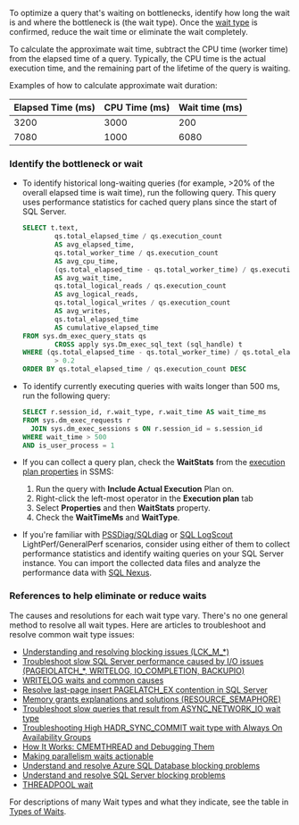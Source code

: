 To optimize a query that's waiting on bottlenecks, identify how long the wait is and where the bottleneck is (the wait type). Once the [wait type](/sql/relational-databases/system-dynamic-management-views/sys-dm-os-wait-stats-transact-sql#WaitTypes) is confirmed, reduce the wait time or eliminate the wait completely.

To calculate the approximate wait time, subtract the CPU time (worker time) from the elapsed time of a query. Typically, the CPU time is the actual execution time, and the remaining part of the lifetime of the query is waiting.

Examples of how to calculate approximate wait duration:

|Elapsed Time (ms)|CPU Time (ms)|Wait time (ms)|
|-----------------|-------------|--------------|
|   3200          | 3000        | 200          |
|   7080          | 1000        | 6080         |

### Identify the bottleneck or wait

- To identify historical long-waiting queries (for example, >20% of the overall elapsed time is wait time), run the following query. This query uses performance statistics for cached query plans since the start of SQL Server. 

   ```sql
   SELECT t.text,
           qs.total_elapsed_time / qs.execution_count
           AS avg_elapsed_time,
           qs.total_worker_time / qs.execution_count
           AS avg_cpu_time,
           (qs.total_elapsed_time - qs.total_worker_time) / qs.execution_count
           AS avg_wait_time,
           qs.total_logical_reads / qs.execution_count
           AS avg_logical_reads,
           qs.total_logical_writes / qs.execution_count
           AS avg_writes,
           qs.total_elapsed_time
           AS cumulative_elapsed_time
   FROM sys.dm_exec_query_stats qs
           CROSS apply sys.Dm_exec_sql_text (sql_handle) t
   WHERE (qs.total_elapsed_time - qs.total_worker_time) / qs.total_elapsed_time
           > 0.2
   ORDER BY qs.total_elapsed_time / qs.execution_count DESC
   ```

- To identify currently executing queries with waits longer than 500 ms, run the following query:

   ```sql
   SELECT r.session_id, r.wait_type, r.wait_time AS wait_time_ms
   FROM sys.dm_exec_requests r 
     JOIN sys.dm_exec_sessions s ON r.session_id = s.session_id 
   WHERE wait_time > 500
   AND is_user_process = 1
   ```

- If you can collect a query plan, check the **WaitStats** from the [execution plan properties](/sql/ssms/scripting/use-the-properties-window-in-management-studio#to-view-the-properties-of-a-showplan-operator) in SSMS:
  1. Run the query with **Include Actual Execution** Plan on.
  1. Right-click the left-most operator in the **Execution plan** tab
  1. Select **Properties** and then **WaitStats** property.
  1. Check the **WaitTimeMs** and **WaitType**.


- If you're familiar with [PSSDiag/SQLdiag](https://github.com/microsoft/diagmanager#readme) or [SQL LogScout](https://github.com/microsoft/SQL_LogScout#readme) LightPerf/GeneralPerf scenarios, consider using either of them to collect performance statistics and identify waiting queries on your SQL Server instance. You can import the collected data files and analyze the performance data with [SQL Nexus](https://github.com/microsoft/SqlNexus).

### References to help eliminate or reduce waits

The causes and resolutions for each wait type vary. There's no one general method to resolve all wait types. Here are articles to troubleshoot and resolve common wait type issues:

- [Understanding and resolving blocking issues (LCK_M_*)](../../performance/understand-resolve-blocking.md)
- [Troubleshoot slow SQL Server performance caused by I/O issues (PAGEIOLATCH_*, WRITELOG, IO_COMPLETION, BACKUPIO)](../../performance/troubleshoot-sql-io-performance.md)
- [WRITELOG waits and common causes](../../performance/troubleshoot-sql-io-performance.md#writelog)
- [Resolve last-page insert PAGELATCH_EX contention in SQL Server](../../performance/resolve-pagelatch-ex-contention.md)
- [Memory grants explanations and solutions (RESOURCE_SEMAPHORE)](https://techcommunity.microsoft.com/t5/sql-server-support-blog/memory-grants-the-mysterious-sql-server-memory-consumer-with/ba-p/333994)
- [Troubleshoot slow queries that result from ASYNC_NETWORK_IO wait type](../../performance/troubleshoot-query-async-network-io.md)
- [Troubleshooting High HADR_SYNC_COMMIT wait type with Always On Availability Groups](https://techcommunity.microsoft.com/t5/sql-server-blog/troubleshooting-high-hadr-sync-commit-wait-type-with-always-on/ba-p/385369)
- [How It Works: CMEMTHREAD and Debugging Them](https://techcommunity.microsoft.com/t5/sql-server-support-blog/how-it-works-cmemthread-and-debugging-them/ba-p/317488)
- [Making parallelism waits actionable](https://techcommunity.microsoft.com/t5/sql-server-blog/making-parallelism-waits-actionable/ba-p/385691)
- [Understand and resolve Azure SQL Database blocking problems](/azure/azure-sql/database/understand-resolve-blocking)
- [Understand and resolve SQL Server blocking problems](/troubleshoot/sql/performance/understand-resolve-blocking)
- [THREADPOOL wait](/sql/relational-databases/system-dynamic-management-views/sys-dm-os-wait-stats-transact-sql#threadpool)

For descriptions of many Wait types and what they indicate, see the table in [Types of Waits](/sql/relational-databases/system-dynamic-management-views/sys-dm-os-wait-stats-transact-sql#WaitTypes).
